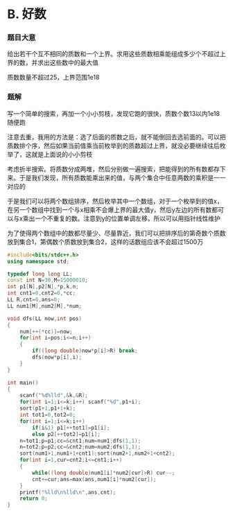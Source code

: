 # B. 好数

### 题目大意

给出若干个互不相同的质数和一个上界。求用这些质数相乘能组成多少个不超过上界的数，并求出这些数中的最大值

质数数量不超过25，上界范围1e18

### 题解

写一个简单的搜索，再加一个小小剪枝，发现它跑的很快，质数个数13以内1e18随便跑

注意去重，我用的方法是：选了后面的质数之后，就不能倒回去选前面的。可以把质数排个序，然后如果当前值乘当前枚举到的质数超过上界，就没必要继续往后枚举了，这就是上面说的小小剪枝

考虑折半搜索。将质数分成两堆，然后分别做一遍搜索，把能得到的所有数都存下来。于是我们发现，所有质数能乘出来的值，与两个集合中任意两数的乘积是一一对应的

于是我们可以将两个数组排序，然后枚举其中一个数组，对于一个枚举到的值x，在另一个数组中找到一个与x相乘不会爆上界的最大值y，然后y左边的所有数都可以与x乘出一个不重复的数。注意到y的位置单调左移，所以可以用指针线性维护

为了使得两个数组中的数都尽量少、尽量靠近，我们可以把排序后的第奇数个质数放到集合1，第偶数个质数放到集合2，这样的话数组应该不会超过1500万

```cpp
#include<bits/stdc++.h>
using namespace std;

typedef long long LL;
const int N=30,M=15000010;
int p1[N],p2[N],*p,k,n;
int cnt1=0,cnt2=0,*cc;
LL R,cnt=0,ans=0;
LL num1[M],num2[M],*num;

void dfs(LL now,int pos)
{
    num[++(*cc)]=now;
    for(int i=pos;i<=n;i++)
    {
        if((long double)now*p[i]>R) break;
        dfs(now*p[i],i);
    }
}

int main()
{
    scanf("%d%lld",&k,&R);
    for(int i=1;i<=k;i++) scanf("%d",p1+i);
    sort(p1+1,p1+1+k);
    int tot1=0,tot2=0;
    for(int i=1;i<=k;i++)
        if(i&1) p1[++tot1]=p1[i];
        else p2[++tot2]=p1[i];
    n=tot1;p=p1;cc=&cnt1;num=num1;dfs(1,1);
    n=tot2;p=p2;cc=&cnt2;num=num2;dfs(1,1);
    sort(num1+1,num1+1+cnt1);sort(num2+1,num2+1+cnt2);
    for(int i=1,cur=cnt2;i<=cnt1;i++)
    {
        while((long double)num1[i]*num2[cur]>R) cur--;
        cnt+=cur;ans=max(ans,num1[i]*num2[cur]);
    }
    printf("%lld\n%lld\n",ans,cnt);
    return 0;
}
```

